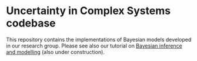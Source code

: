 # Uncertainty in Complex Systems codebase

This repository contains the implementations of Bayesian models developed in our research group. Please see also our tutorial on [Bayesian inference and modelling](https://www.overleaf.com/read/bmxvnrmpcmrj) (also under construction).
